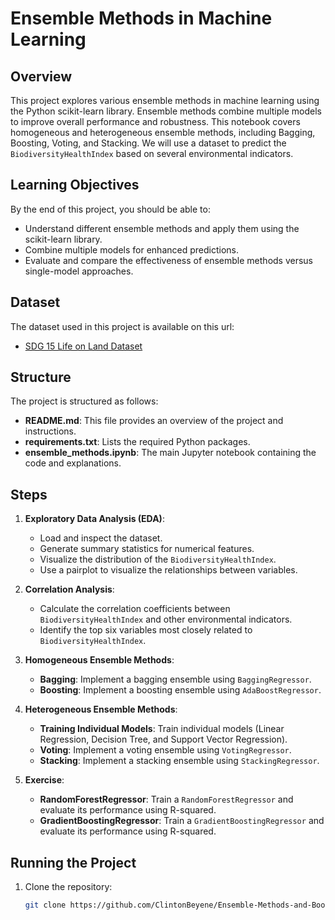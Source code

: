 # Ensemble Methods in Machine Learning

## Overview
This project explores various ensemble methods in machine learning using the Python scikit-learn library. Ensemble methods combine multiple models to improve overall performance and robustness. This notebook covers homogeneous and heterogeneous ensemble methods, including Bagging, Boosting, Voting, and Stacking. We will use a dataset to predict the `BiodiversityHealthIndex` based on several environmental indicators.

## Learning Objectives
By the end of this project, you should be able to:
- Understand different ensemble methods and apply them using the scikit-learn library.
- Combine multiple models for enhanced predictions.
- Evaluate and compare the effectiveness of ensemble methods versus single-model approaches.

## Dataset
The dataset used in this project is available on this url:
- [SDG 15 Life on Land Dataset]()

## Structure
The project is structured as follows:
- **README.md**: This file provides an overview of the project and instructions.
- **requirements.txt**: Lists the required Python packages.
- **ensemble_methods.ipynb**: The main Jupyter notebook containing the code and explanations.

## Steps
1. **Exploratory Data Analysis (EDA)**:
   - Load and inspect the dataset.
   - Generate summary statistics for numerical features.
   - Visualize the distribution of the `BiodiversityHealthIndex`.
   - Use a pairplot to visualize the relationships between variables.

2. **Correlation Analysis**:
   - Calculate the correlation coefficients between `BiodiversityHealthIndex` and other environmental indicators.
   - Identify the top six variables most closely related to `BiodiversityHealthIndex`.

3. **Homogeneous Ensemble Methods**:
   - **Bagging**: Implement a bagging ensemble using `BaggingRegressor`.
   - **Boosting**: Implement a boosting ensemble using `AdaBoostRegressor`.

4. **Heterogeneous Ensemble Methods**:
   - **Training Individual Models**: Train individual models (Linear Regression, Decision Tree, and Support Vector Regression).
   - **Voting**: Implement a voting ensemble using `VotingRegressor`.
   - **Stacking**: Implement a stacking ensemble using `StackingRegressor`.

5. **Exercise**:
   - **RandomForestRegressor**: Train a `RandomForestRegressor` and evaluate its performance using R-squared.
   - **GradientBoostingRegressor**: Train a `GradientBoostingRegressor` and evaluate its performance using R-squared.

## Running the Project
1. Clone the repository:
   ```bash
   git clone https://github.com/ClintonBeyene/Ensemble-Methods-and-Bootstrapping-in-Machine-Learning.git